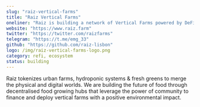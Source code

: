 ```yaml
---
slug: "raiz-vertical-farms"
title: "Raiz Vertical Farms"
oneliner: "Raiz is building a network of Vertical Farms powered by DeFi."
website: "https://www.raiz.farm"
twitter: "https://twitter.com/raizfarms"
telegram: "https://t.me/emg_33"
github: "https://github.com/raiz-lisbon"
logo: /img/raiz-vertical-farms-logo.png
category: refi, ecosystem
status: building
---
```


Raiz tokenizes urban farms, hydroponic systems & fresh greens to merge the physical and digital worlds. We are building the future of food through decentralised food growing hubs that leverage the power of community to finance and deploy vertical farms with a positive environmental impact.
